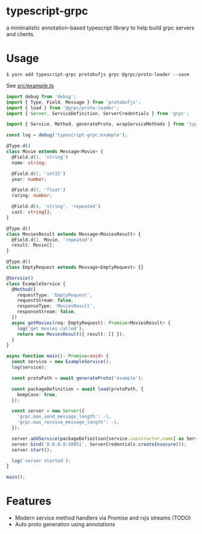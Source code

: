 # typescript-grpc

a minimalistic annotation-based typescript library to help build grpc servers and clients.

# Usage

```
$ yarn add typescript-grpc protobufjs grpc @grpc/proto-loader --save
```

See [src/example.ts](src/example.ts)

```typescript
import debug from 'debug';
import { Type, Field, Message } from 'protobufjs';
import { load } from '@grpc/proto-loader';
import { Server, ServiceDefinition, ServerCredentials } from 'grpc';

import { Service, Method, generateProto, wrapServiceMethods } from 'typescript-grpc';

const log = debug('typescript-grpc:example');

@Type.d()
class Movie extends Message<Movie> {
  @Field.d(1, 'string')
  name: string;

  @Field.d(2, 'int32')
  year: number;

  @Field.d(3, 'float')
  rating: number;

  @Field.d(4, 'string', 'repeated')
  cast: string[];
}

@Type.d()
class MoviesResult extends Message<MoviesResult> {
  @Field.d(1, Movie, 'repeated')
  result: Movie[];
}

@Type.d()
class EmptyRequest extends Message<EmptyRequest> {}

@Service()
class ExampleService {
  @Method({
    requestType: 'EmptyRequest',
    requestStream: false,
    responseType: 'MoviesResult',
    responseStream: false,
  })
  async getMovies(req: EmptyRequest): Promise<MoviesResult> {
    log('get movies called');
    return new MoviesResult({ result: [] });
  }
}

async function main(): Promise<void> {
  const service = new ExampleService();
  log(service);

  const protoPath = await generateProto('example');

  const packageDefinition = await load(protoPath, {
    keepCase: true,
  });

  const server = new Server({
    'grpc.max_send_message_length': -1,
    'grpc.max_receive_message_length': -1,
  });

  server.addService(packageDefinition[service.constructor.name] as ServiceDefinition<any>, wrapServiceMethods(service));
  server.bind('0.0.0.0:50051', ServerCredentials.createInsecure());
  server.start();

  log(`server started`);
}

main();

```

# Features

- Modern service method handlers via Promise and rxjs streams (TODO)
- Auto proto generation using annotations
